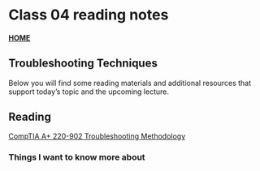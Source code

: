 # Class 04 reading notes

#### [HOME](https://cesarderio.github.io/reading-notes/)

## Troubleshooting Techniques

Below you will find some reading materials and additional resources that support today’s topic and the upcoming lecture.

## Reading

[CompTIA A+ 220-902 Troubleshooting Methodology](https://www.professormesser.com/free-a-plus-training/220-902/how-to-troubleshoot/)

### Things I want to know more about
